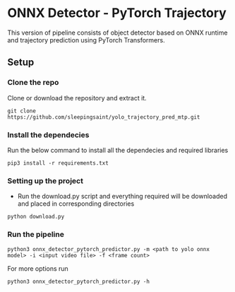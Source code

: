# ONNX Detector - PyTorch Trajectory

This version of pipeline consists of object detector based on ONNX runtime and trajectory prediction using PyTorch Transformers.

## Setup

### Clone the repo

Clone or download the repository and extract it.

```
git clone https://github.com/sleepingsaint/yolo_trajectory_pred_mtp.git
```

### Install the dependecies

Run the below command to install all the dependecies and required libraries

```
pip3 install -r requirements.txt
```

### Setting up the project

* Run the download.py script and everything required will be downloaded and placed in corresponding directories

```
python download.py
```

### Run the pipeline

```
python3 onnx_detector_pytorch_predictor.py -m <path to yolo onnx model> -i <input video file> -f <frame count>                    
```

For more options run

```
python3 onnx_detector_pytorch_predictor.py -h
```
